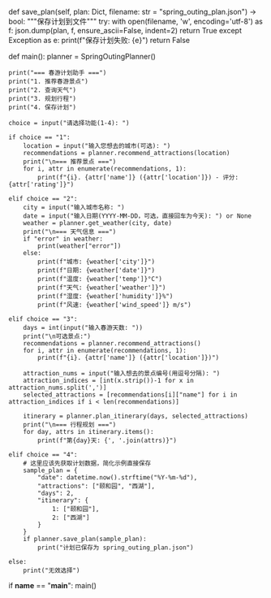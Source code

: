 def save_plan(self, plan: Dict, filename: str = "spring_outing_plan.json") -> bool:
        """保存计划到文件"""
        try:
            with open(filename, 'w', encoding='utf-8') as f:
                json.dump(plan, f, ensure_ascii=False, indent=2)
            return True
        except Exception as e:
            print(f"保存计划失败: {e}")
            return False
 
def main():
    planner = SpringOutingPlanner()
    
    print("=== 春游计划助手 ===")
    print("1. 推荐春游景点")
    print("2. 查询天气")
    print("3. 规划行程")
    print("4. 保存计划")
    
    choice = input("请选择功能(1-4): ")
    
    if choice == "1":
        location = input("输入您想去的城市(可选): ")
        recommendations = planner.recommend_attractions(location)
        print("\n=== 推荐景点 ===")
        for i, attr in enumerate(recommendations, 1):
            print(f"{i}. {attr['name']} ({attr['location']}) - 评分: {attr['rating']}")
    
    elif choice == "2":
        city = input("输入城市名称: ")
        date = input("输入日期(YYYY-MM-DD，可选，直接回车为今天): ") or None
        weather = planner.get_weather(city, date)
        print("\n=== 天气信息 ===")
        if "error" in weather:
            print(weather["error"])
        else:
            print(f"城市: {weather['city']}")
            print(f"日期: {weather['date']}")
            print(f"温度: {weather['temp']}°C")
            print(f"天气: {weather['weather']}")
            print(f"湿度: {weather['humidity']}%")
            print(f"风速: {weather['wind_speed']} m/s")
    
    elif choice == "3":
        days = int(input("输入春游天数: "))
        print("\n可选景点:")
        recommendations = planner.recommend_attractions()
        for i, attr in enumerate(recommendations, 1):
            print(f"{i}. {attr['name']} ({attr['location']})")
        
        attraction_nums = input("输入想去的景点编号(用逗号分隔): ")
        attraction_indices = [int(x.strip())-1 for x in attraction_nums.split(',')]
        selected_attractions = [recommendations[i]["name"] for i in attraction_indices if i < len(recommendations)]
        
        itinerary = planner.plan_itinerary(days, selected_attractions)
        print("\n=== 行程规划 ===")
        for day, attrs in itinerary.items():
            print(f"第{day}天: {', '.join(attrs)}")
    
    elif choice == "4":
        # 这里应该先获取计划数据，简化示例直接保存
        sample_plan = {
            "date": datetime.now().strftime("%Y-%m-%d"),
            "attractions": ["颐和园", "西湖"],
            "days": 2,
            "itinerary": {
                1: ["颐和园"],
                2: ["西湖"]
            }
        }
        if planner.save_plan(sample_plan):
            print("计划已保存为 spring_outing_plan.json")
    
    else:
        print("无效选择")
 
if __name__ == "__main__":
    main()
